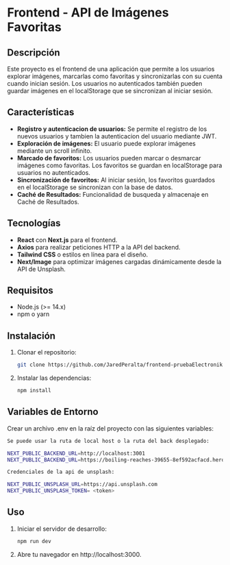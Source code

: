 # Frontend - API de Imágenes Favoritas

## Descripción

Este proyecto es el frontend de una aplicación que permite a los usuarios explorar imágenes, marcarlas como favoritas y sincronizarlas con su cuenta cuando inician sesión. Los usuarios no autenticados también pueden guardar imágenes en el localStorage que se sincronizan al iniciar sesión.

## Características

- **Registro y autenticacion de usuarios:** Se permite el registro de los nuevos usuarios y tambien la autenticacion del usuario mediante JWT.
- **Exploración de imágenes:** El usuario puede explorar imágenes mediante un scroll infinito.
- **Marcado de favoritos:** Los usuarios pueden marcar o desmarcar imágenes como favoritas. Los favoritos se guardan en localStorage para usuarios no autenticados.
- **Sincronización de favoritos:** Al iniciar sesión, los favoritos guardados en el localStorage se sincronizan con la base de datos.
- **Caché de Resultados:** Funcionalidad de busqueda y almacenaje en Caché de Resultados.

## Tecnologías

- **React** con **Next.js** para el frontend.
- **Axios** para realizar peticiones HTTP a la API del backend.
- **Tailwind CSS** o estilos en línea para el diseño.
- **Next/Image** para optimizar imágenes cargadas dinámicamente desde la API de Unsplash.

## Requisitos

- Node.js (>= 14.x)
- npm o yarn

## Instalación

1. Clonar el repositorio:
   ```bash
   git clone https://github.com/JaredPeralta/frontend-pruebaElectronik
   ```
2. Instalar las dependencias:
   ```bash
   npm install
   ```

## Variables de Entorno
Crear un archivo .env en la raíz del proyecto con las siguientes variables:

   ```bash
   Se puede usar la ruta de local host o la ruta del back desplegado:

   NEXT_PUBLIC_BACKEND_URL=http://localhost:3001
   NEXT_PUBLIC_BACKEND_URL=https://boiling-reaches-39655-8ef592acfacd.herokuapp.com

   Credenciales de la api de unsplash:

   NEXT_PUBLIC_UNSPLASH_URL=https://api.unsplash.com
   NEXT_PUBLIC_UNSPLASH_TOKEN= <token>
   ```
## Uso

1. Iniciar el servidor de desarrollo:
   ```bash
   npm run dev
   ```
3. Abre tu navegador en http://localhost:3000.
